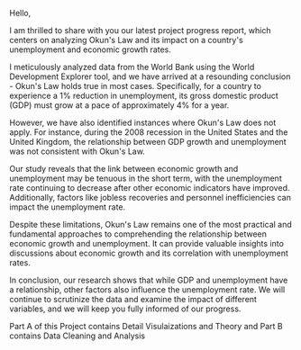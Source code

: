 Hello,

I am thrilled to share with you our latest project progress report, which centers on analyzing Okun's Law and its impact on a country's unemployment and economic growth rates.

I meticulously analyzed data from the World Bank using the World Development Explorer tool, and we have arrived at a resounding conclusion - Okun's Law holds true in most cases. Specifically, for a country to experience a 1% reduction in unemployment, its gross domestic product (GDP) must grow at a pace of approximately 4% for a year. 

However, we have also identified instances where Okun's Law does not apply. For instance, during the 2008 recession in the United States and the United Kingdom, the relationship between GDP growth and unemployment was not consistent with Okun's Law.

Our study reveals that the link between economic growth and unemployment may be tenuous in the short term, with the unemployment rate continuing to decrease after other economic indicators have improved. Additionally, factors like jobless recoveries and personnel inefficiencies can impact the unemployment rate. 

Despite these limitations, Okun's Law remains one of the most practical and fundamental approaches to comprehending the relationship between economic growth and unemployment. It can provide valuable insights into discussions about economic growth and its correlation with unemployment rates.

In conclusion, our research shows that while GDP and unemployment have a relationship, other factors also influence the unemployment rate. We will continue to scrutinize the data and examine the impact of different variables, and we will keep you fully informed of our progress.

Part A of this Project contains Detail Visulaizations and Theory
and Part B contains Data Cleaning and Analysis
